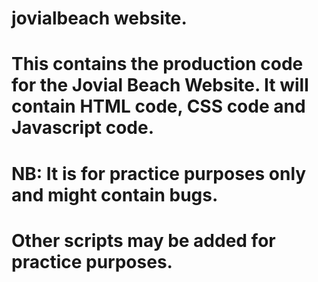 # jovialbeach website.
# This contains the production code for the Jovial Beach Website. It will contain HTML code, CSS code and Javascript code.
# NB: It is for practice purposes only and might contain bugs.
# Other scripts may be added for practice purposes.

